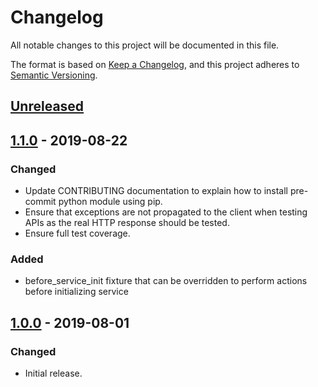 # Changelog
All notable changes to this project will be documented in this file.

The format is based on [Keep a Changelog](https://keepachangelog.com/en/1.0.0/),
and this project adheres to [Semantic Versioning](https://semver.org/spec/v2.0.0.html).

## [Unreleased]

## [1.1.0] - 2019-08-22
### Changed
- Update CONTRIBUTING documentation to explain how to install pre-commit python module using pip.
- Ensure that exceptions are not propagated to the client when testing APIs as the real HTTP response should be tested.
- Ensure full test coverage.

### Added
- before_service_init fixture that can be overridden to perform actions before initializing service

## [1.0.0] - 2019-08-01
### Changed
- Initial release.

[Unreleased]: https://github.tools.digital.engie.com/GEM-Py/pytest_layab/compare/v1.1.0...HEAD
[1.1.0]: https://github.tools.digital.engie.com/GEM-Py/pytest_layab/compare/v1.0.0...v1.1.0
[1.0.0]: https://github.tools.digital.engie.com/GEM-Py/pytest_layab/releases/tag/v1.0.0
